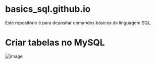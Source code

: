 # basics_sql.github.io
Este repositório é para depositar comandos básicos da linguagem SQL. 

# Criar tabelas no MySQL

![image](https://user-images.githubusercontent.com/81119854/129900148-7dfe94d7-9392-4aa8-b0ca-71239912fcaa.png)
